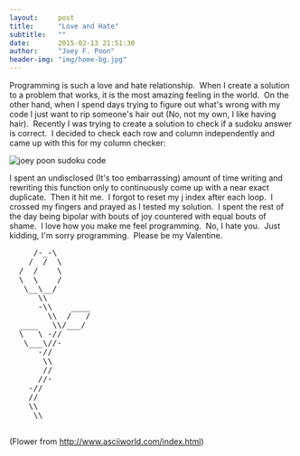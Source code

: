 ```yaml
---
layout:     post
title:      "Love and Hate"
subtitle:   ""
date:       2015-02-13 21:51:30
author:     "Joey F. Poon"
header-img: "img/home-bg.jpg"
---
```


<p>Programming is such a love and hate relationship.  When I create a solution to a problem that works, it is the most amazing feeling in the world.  On the other hand, when I spend days trying to figure out what's wrong with my code I just want to rip someone's hair out (No, not my own, I like having hair).  Recently I was trying to create a solution to check if a sudoku answer is correct.  I decided to check each row and column independently and came up with this for my column checker:</p>

<img class="alignnone" src="{{ site.baseurl }}/img/sudoku_solution.png" alt="joey poon sudoku code">

<p>I spent an undisclosed (It's too embarrassing) amount of time writing and rewriting this function only to continuously come up with a near exact duplicate.  Then it hit me.  I forgot to reset my j index after each loop.  I crossed my fingers and prayed as I tested my solution.  I spent the rest of the day being bipolar with bouts of joy countered with equal bouts of shame.  I love how you make me feel programming.  No, I hate you.  Just kidding, I'm sorry programming.  Please be my Valentine.</p>
<pre>
     /-_-\
    /  /  \
  /  /    \
  \  \    /
   \__\__/
      \\
      -\\    ____
        \\  /   /
  ____   \\/___/
  \   \ -//
   \___\//-
      -//
       \\
       //
      //-
    -//
    //
    \\
     \\
 </pre>
(Flower from <a href="http://www.asciiworld.com/index.html" target="_blank">http://www.asciiworld.com/index.html</a>)
